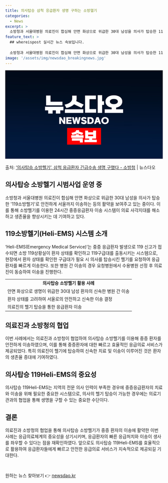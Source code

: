 ```yaml
---
title: 의사탑승 삼척 응급환자 생명 구하는 소방헬기
categories:
  - News
excerpt: >
  소방청과 서울대병원 의료진이 합심해 안면 화상으로 위급한 30대 남성을 의사가 탑승한 119소방헬기에 태워 …
feature_text: >
  ## whereispost 실시간 뉴스 속보입니다.

  소방청과 서울대병원 의료진이 합심해 안면 화상으로 위급한 30대 남성을 의사가 탑승한 119소방헬기에 태워 …
image: '/assets/img/newsdao_breakingnews.jpg'
---
```


![뉴스다오 속보](/assets/img/newsdao_breakingnews.jpg)

<p>출처: <a href="https://newsdao.kr/3558" rel="dofollow">‘의사탑승 소방헬기’, 삼척 응급환자 긴급수송 생명 구했다 - 소방청</a> | 뉴스다오</p>

<h2 data-ke-size="size26">의사탑승 소방헬기 시범사업 운영 중</h2>
<p data-ke-size="size16">소방청과 서울대병원 의료진이 합심해 안면 화상으로 위급한 30대 남성을 의사가 탑승한 '119소방헬기'로 안전하게 서울까지 이송하는 등의 활약을 보여주고 있는 중이다. 이를 통해 소방헬기를 이용한 24시간 중증응급환자 이송 시스템이 의료 사각지대를 해소하고 생존율을 향상시키는 데 기여하고 있다.</p>

<h2 data-ke-size="size26">119소방헬기(Heli-EMS) 시스템 소개</h2>
<p data-ke-size="size16">‘Heli-EMS(Emergency Medical Service)’는 중증 응급환자 발생으로 119 신고가 접수되면 소방 119상황실이 환자 상태를 확인하고 119구급대를 출동시키는 시스템으로, 현장에서 환자 상태를 확인한 구급대가 필요 시 의사를 탑승시킨 헬기를 요청하여 응급환자를 빠르게 이송한다. 또한 병원 간 이송의 경우 요청병원에서 수용병원 선정 후 의료진이 동승하여 이송을 진행한다.</p>

<table>
  <tr>
    <td style="text-align: center; height: 17px;"><b>의사탑승 소방헬기 활용 사례</b></td>
  </tr>
  <tr>
    <td style="text-align: left; height: 17px;">안면 화상으로 생명이 위급한 30대 남성 환자의 신속한 병원 간 이송</td>
  </tr>
  <tr>
    <td style="text-align: left; height: 17px;">환자 상태를 고려하여 서울로의 안전하고 신속한 이송 결정</td>
  </tr>
  <tr>
    <td style="text-align: left; height: 17px;">의료진의 헬기 탑승을 통한 응급환자 이송</td>
  </tr>
</table>

<h2 data-ke-size="size26">의료진과 소방청의 협업</h2>
<p data-ke-size="size16">이번 사례에서는 의료진과 소방청이 협업하여 의사탑승 소방헬기를 이용해 중증 환자를 안전하게 이송하였으며, 이를 통해 중증환자에 대한 빠르고 효율적인 응급의료 서비스가 제공되었다. 특히 의료진이 헬기에 탑승하여 신속한 치료 및 이송이 이루어진 것은 환자의 생존율 증대에 기여하였다.</p>

<h2 data-ke-size="size26">의사탑승 119Heli-EMS의 중요성</h2>
<p data-ke-size="size16">의사탑승 119Heli-EMS는 지역의 전문 의사 인력이 부족한 경우에 중증응급환자의 치료와 이송을 위해 필요한 중요한 시스템으로, 의사의 헬기 탑승이 가능한 경우에는 의료기관과의 협업을 통해 생명을 구할 수 있는 중요한 수단이다.</p>

<h2 data-ke-size="size26">결론</h2>
<p data-ke-size="size16">의료진과 소방청의 협업을 통해 의사탑승 소방헬기가 중증 환자의 이송에 활약한 이번 사례는 응급의료체계의 중요성을 상기시키며, 응급환자의 빠른 응급처치와 이송이 생사를 좌우할 수 있다는 점을 재확인하였다. 앞으로도 의사탑승 119Heli-EMS를 효율적으로 활용하여 응급환자들에게 빠르고 안전한 응급의료 서비스가 지속적으로 제공되길 기대한다.</p>

<p data-ke-size="size16">&nbsp;</p> 

원하는 뉴스 찾아보기 👉 <a href="https://newsdao.kr" rel="dofollow">newsdao.kr</a>


